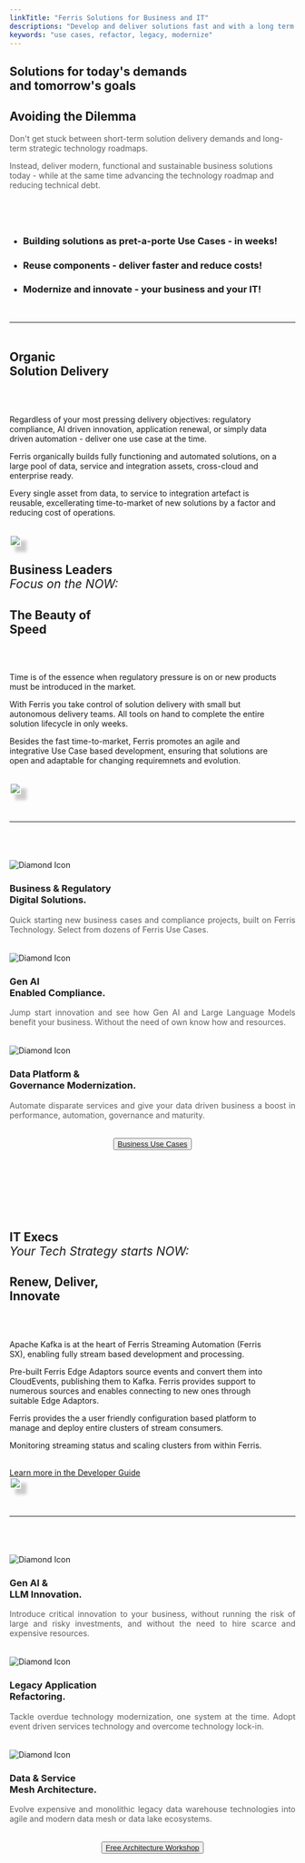 ```yaml
---
linkTitle: "Ferris Solutions for Business and IT"
descriptions: "Develop and deliver solutions fast and with a long term strategy in mind"
keywords: "use cases, refactor, legacy, modernize"
---
```


<!-- SOLUTIONS HEADER -->
<section class="sub-header" id="solutions-top">
		<h1>Solutions for today's demands <br>and tomorrow's goals</h1>
		<p></p>
</section>

<!-- PAGE INTRO -->
<section class="padding-block-700" style="background-color: var(--clr-primary-white)">
  <div class="container">
    <div class="even-columns">
      <div class="flow text-left-sm-only margin" style="--flow-spacer: 1.5rem">
        <h2 class="fs-secondary-heading fw-bold">
          Avoiding the Dilemma
        </h2>
        <p class="lead-black-l" style="opacity: 0.7">
        	Don't get stuck between short-term solution delivery demands and long-term strategic technology roadmaps. 
		</p>
        <p class="lead-black-l" style="opacity: 0.7">
			Instead, deliver modern, functional and sustainable business solutions today - while at the same time advancing the 
			technology roadmap and reducing technical debt.
        </p>
      </div>
      <div>
        <ul class="numbered-items | flow" role="list" style="margin-top: 5rem" data-type="red">
          <li>
            <div class="flow" style="--flow-spacer: 1em;">
              <h3 class="numbered-items__title | fw-bold">
                Building solutions as pret-a-porte Use Cases - in weeks!
              </h3>
            </div>
          </li>
          <li>
            <div class="flow" style="--flow-spacer: 1em">
              <h3 class="numbered-items__title | fw-bold">
                Reuse components - deliver faster and reduce costs!
              </h3>
            </div>
          </li>
          <li>
            <div class="flow" style="--flow-spacer: 1em">
              <h3 class="numbered-items__title | fw-bold">
                Modernize and innovate - your business and your IT!
              </h3>
            </div>
          </li>
        </ul>
      </div>
    </div>
  </div>
</section>

<!-- Horizontal Line  -->
<hr class="hr-text-red" data-content="THE APPROACH" style="margin-block: 3rem" />

<!-- MICROSERVICES -->
<section class="padding-block-900" style="background-color: var(--clr-primary-white);">
    <div class="container">
		<h2 class="fs-secondary-heading fw-bold">Organic<br><span style="color: var(--clr-accent-red)">Solution Delivery</span></h2>
            <div class="even-columns" style="padding-top: 2rem">
                <div class="flow text-left-sm-only margin" style="--flow-spacer: 1.5rem; padding-right: 2rem">
                    <p class="lead-black-m">Regardless of your most pressing delivery objectives: regulatory compliance, AI driven innovation, application renewal, or simply data driven automation - deliver one use case at the time.</p>
                    <p class="lead-black-m">Ferris organically builds fully functioning and automated solutions, on a large pool of data, service and integration assets, cross-cloud and enterprise ready.</p>
                    <p class="lead-black-m">Every single asset from data, to service to integration artefact is reusable, excellerating time-to-market of new solutions by a factor and reducing cost of operations.</p>
                    <br>
                    <!-- <a class="read-more" style="color: var(--clr-accent-red)"
				        href="https://docs.ferrislabs.net/docs/">Learn more in the Developer Guide
			        </a> -->
                </div>
            <div>
				<img src="/img/screenshots/fx_dashboard_3.png" class="img-fluid" style="border:2px solid #fff;
					box-shadow: 10px 10px 5px #ccc;
					-moz-box-shadow: 10px 10px 5px #ccc;
					-webkit-box-shadow: 10px 10px 5px #ccc;
					-khtml-box-shadow: 10px 10px 5px #ccc;">
	        </div>
    </div>
</section>

<!-- SOLUTIONS HEADER -->
<section class="sub-header" id="solutions-business">
		<h1>Business Leaders<br><span style="font-weight: lighter; font-style: italic">Focus on the NOW:</h1>
		<p></p>
</section>

<!-- EVENT MANAGEMENT -->
<section class="padding-block-900" style="background-color: var(--clr-primary-white);">
    <div class="container">
        <h2 class="fs-secondary-heading fw-bold">The Beauty of<br><span style="color: var(--clr-accent-red)">Speed</span></h2>
            <div class="even-columns" style="padding-top: 2rem">
                <div class="flow text-left-sm-only margin" style="--flow-spacer: 1.5rem; padding-right: 2rem">
                    <p class="lead-black-m">Time is of the essence when regulatory pressure is on or new products must be introduced in the market.</p>
                    <p class="lead-black-m">With Ferris you take control of solution delivery with small but autonomous delivery teams. All tools on hand to complete the entire solution lifecycle in only weeks.</p>
                    <p class="lead-black-m">Besides the fast time-to-market, Ferris promotes an agile and integrative Use Case based development, ensuring that solutions are open and adaptable for changing requiremnets and evolution.</p>
                    <br>
                </div>
            <div>
				<img src="/img/screenshots/fx_projects_2.png" class="img-fluid" style="border:2px solid #fff;
					box-shadow: 10px 10px 5px #ccc;
					-moz-box-shadow: 10px 10px 5px #ccc;
					-webkit-box-shadow: 10px 10px 5px #ccc;
					-khtml-box-shadow: 10px 10px 5px #ccc;">
	        </div>
    </div>
</section>

<!-- Horizontal Line  -->
<hr class="hr-text-red" data-content="INNOVATION INCLUDED:" style="margin-block: 3rem" />

<!-- Business Innovation section-->
<section class="padding-block-400" style="padding-bottom: 5rem">
  <div class="container">
    <div class="three-columns">
		<div class="column-noborder">
	  		<img src="/img/diamond-1.svg"
        	alt="Diamond Icon"
          	style="padding-top: 1.2rem; max-height: 100px"/>
       			<h3 class="fs-sub-heading fw-bold">Business & Regulatory<br>Digital Solutions.</h3>
        		<p class="fw-regular"
          			style="color: var(--clr-primary-black); text-align: justify; font-size: var(--fs-600); opacity: 0.7;">
          			Quick starting new business cases and compliance projects, built on Ferris Technology. Select from dozens of Ferris Use Cases.
      			</p>
		</div>
    <div class="three-columns">
		<div class="column-noborder">
	  		<img src="/img/diamond-2.svg"
        	alt="Diamond Icon"
          	style="padding-top: 1.2rem; max-height: 100px"/>
       			<h3 class="fs-sub-heading fw-bold">Gen AI<br>Enabled Compliance.</h3>
        		<p class="fw-regular"
          			style="color: var(--clr-primary-black); text-align: justify; font-size: var(--fs-600); opacity: 0.7;">
          			Jump start innovation and see how Gen AI and Large Language Models benefit your business. Without the need of own know how and resources.
      			</p>
		</div>
	</div>
	    <div class="three-columns">
		<div class="column-noborder">
	  		<img src="/img/diamond-3.svg"
        	alt="Diamond Icon"
          	style="padding-top: 1.2rem; max-height: 100px"/>
       			<h3 class="fs-sub-heading fw-bold">Data Platform &<br>Governance Modernization.</h3>
        		<p class="fw-regular"
          			style="color: var(--clr-primary-black); text-align: justify; font-size: var(--fs-600); opacity: 0.7;">
          			Automate disparate services and give your data driven business a boost in performance, automation, governance and maturity.
      			</p>
		</div>
	</div>
	<div>
	</div>
	<div style="text-align: center;">
    	<button class="button" style="margin: 2rem auto; display: block;">
		<a href="https://docs.ferrislabs.net/docs/solutions/" target="_blank">Business Use Cases</a></button>
	</div>
</section>

<!-- FERRIS PLATFORM -->
<section class="sub-header" id="it-strategy">
		<h1>IT Execs<br><span style="font-weight: lighter; font-style: italic">Your Tech Strategy starts NOW:</h1>
		<p></p>
</section>

<!-- IT Strategy -->
<section class="padding-block-900" style="background-color: var(--clr-primary-white);">
    <div class="container">
        <h2 class="fs-secondary-heading fw-bold">Renew, Deliver,<br><span style="color: var(--clr-accent-red)">Innovate</span></h2>
            <div class="even-columns" style="padding-top: 2rem">
                <div class="flow text-left-sm-only margin" style="--flow-spacer: 1.5rem; padding-right: 2rem">
                    <p class="lead-black-m">Apache Kafka is at the heart of Ferris Streaming Automation (Ferris SX), 
                    enabling fully stream based development and processing.</p>
                    <p class="lead-black-m">Pre-built Ferris Edge Adaptors source events and convert them into CloudEvents, publishing them to Kafka. Ferris provides support to numerous sources and enables connecting to new ones through suitable Edge Adaptors.</p>
                    <p class="lead-black-m">Ferris provides the a user friendly configuration based platform to manage and deploy entire clusters of stream consumers.</p>
                    <p class="lead-black-m">Monitoring streaming status and scaling clusters from within Ferris.</p>
                    <br>
                    <a class="read-more" style="color: var(--clr-accent-red)"
				        href="https://docs.ferrislabs.net/docs/">Learn more in the Developer Guide
			        </a>
                </div>
            <div>
				<img src="/img/screenshots/fx_projects_3.png" class="img-fluid" style="border:2px solid #fff;
					box-shadow: 10px 10px 5px #ccc;
					-moz-box-shadow: 10px 10px 5px #ccc;
					-webkit-box-shadow: 10px 10px 5px #ccc;
					-khtml-box-shadow: 10px 10px 5px #ccc;">
	        </div>
    </div>
</section>

<!-- Horizontal Line  -->
<hr class="hr-text-black" data-content="LIMITLESS FUNCTIONALITY" style="margin-block: 3rem" />

<!-- IT Innovation section-->
<section class="padding-block-400" style="padding-bottom: 5rem">
  <div class="container">
    <div class="three-columns">
		<div class="column-noborder">
	  		<img src="/img/diamond-1.svg"
        	alt="Diamond Icon"
          	style="padding-top: 1.2rem; max-height: 100px"/>
       			<h3 class="fs-sub-heading fw-bold">Gen AI &<br>LLM Innovation.</h3>
        		<p class="fw-regular"
          			style="color: var(--clr-primary-black); text-align: justify; font-size: var(--fs-600); opacity: 0.7;">
          			Introduce critical innovation to your business, without running the risk of large and risky investments, and without the need to hire scarce and expensive resources.
      			</p>
		</div>
    <div class="three-columns">
		<div class="column-noborder">
	  		<img src="/img/diamond-2.svg"
        	alt="Diamond Icon"
          	style="padding-top: 1.2rem; max-height: 100px"/>
       			<h3 class="fs-sub-heading fw-bold">Legacy Application<br>Refactoring.</h3>
        		<p class="fw-regular"
          			style="color: var(--clr-primary-black); text-align: justify; font-size: var(--fs-600); opacity: 0.7;">
          			Tackle overdue technology modernization, one system at the time. Adopt event driven services technology and overcome technology lock-in.
      			</p>
		</div>
	</div>
	    <div class="three-columns">
		<div class="column-noborder">
	  		<img src="/img/diamond-3.svg"
        	alt="Diamond Icon"
          	style="padding-top: 1.2rem; max-height: 100px"/>
       			<h3 class="fs-sub-heading fw-bold">Data & Service<br>Mesh Architecture.</h3>
        		<p class="fw-regular"
          			style="color: var(--clr-primary-black); text-align: justify; font-size: var(--fs-600); opacity: 0.7;">
          			Evolve expensive and monolithic legacy data warehouse technologies into agile and modern data mesh or data lake ecosystems. 
      			</p>
		</div>
	</div>
	<div>
	</div>
		<div style="text-align: center;">
    	<button class="button" style="margin: 2rem auto; display: block;">
		<a href="/demo" target="_blank">Free Architecture Workshop</a></button>
	</div>
</section>

<!-- Ferris Newsletter Modal -->
<script src="//m.ferrislabs.net/focus/3.js" type="text/javascript" charset="utf-8"
async="async"></script>

<!-- Calendly badge widget begin -->
<link href="https://assets.calendly.com/assets/external/widget.css" rel="stylesheet">
<script src="https://assets.calendly.com/assets/external/widget.js" type="text/javascript" async></script>
<script type="text/javascript">window.onload = function () { Calendly.initBadgeWidget({ url: 'https://calendly.com/ferris-intro/30min?hide_event_type_details=1&primary_color=b81414', text: 'Book a Ferris Demo', color: '#b81414', textColor: '#ffffff', branding: false }); }</script>
<!-- Calendly badge widget end -->

<!-- Aivie Web Tracker -->
<script>
	(function (w, d, t, u, n, a, m) {
    w["MauticTrackingObject"] = n;
    (w[n] =
    w[n] ||
    function () {
    (w[n].q = w[n].q || []).push(arguments);
    }),
        (a = d.createElement(t)),
        (m = d.getElementsByTagName(t)[0]);
        a.async = 1;
        a.src = u;
        m.parentNode.insertBefore(a, m);
    })(window, document, "script", "https://m.ferrislabs.net/mtc.js", "mt");
      mt("send", "pageview");
</script>
